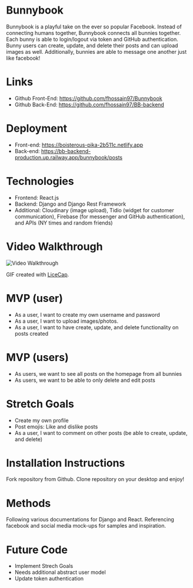 # Bunnybook
Bunnybook is a playful take on the ever so popular Facebook. Instead of connecting humans together, Bunnybook connects all bunnies together. Each bunny is able to login/logout via token and GitHub authentication. Bunny users can create, update, and delete their posts and can upload images as well. Additionally, bunnies are able to message one another just like facebook!

# Links
- Github Front-End: https://github.com/fhossain97/Bunnybook
- Github Back-End: https://github.com/fhossain97/BB-backend

# Deployment
- Front-end: https://boisterous-pika-2b511c.netlify.app
- Back-end: https://bb-backend-production.up.railway.app/bunnybook/posts

# Technologies 
- Frontend: React.js
- Backend: Django and Django Rest Framework
- Additional: Cloudinary (image upload), Tidio (widget for customer communication), Firebase (for messenger and GitHub authentication), and APIs (NY times and random friends)

# Video Walkthrough

<img src='./public/bb.gif' title='Video Walkthrough' width='' alt='Video Walkthrough' />

GIF created with [LiceCap](http://www.cockos.com/licecap/).


# MVP (user)
- As a user, I want to create my own username and password
- As a user, I want to upload images/photos.
- As a user, I want to have create, update, and delete functionality on posts created

# MVP (users)
- As users, we want to see all posts on the homepage from all bunnies
- As users, we want to be able to only delete and edit posts

# Stretch Goals
- Create my own profile
- Post emojis: Like and dislike posts
- As a user, I want to comment on other posts (be able to create, update, and delete)

# Installation Instructions
Fork repository from Github. Clone repository on your desktop and enjoy!

# Methods
Following various documentations for Django and React. Referencing facebook and social media mock-ups for samples and inspiration.

# Future Code
- Implement Strech Goals
- Needs additional abstract user model 
- Update token authentication




